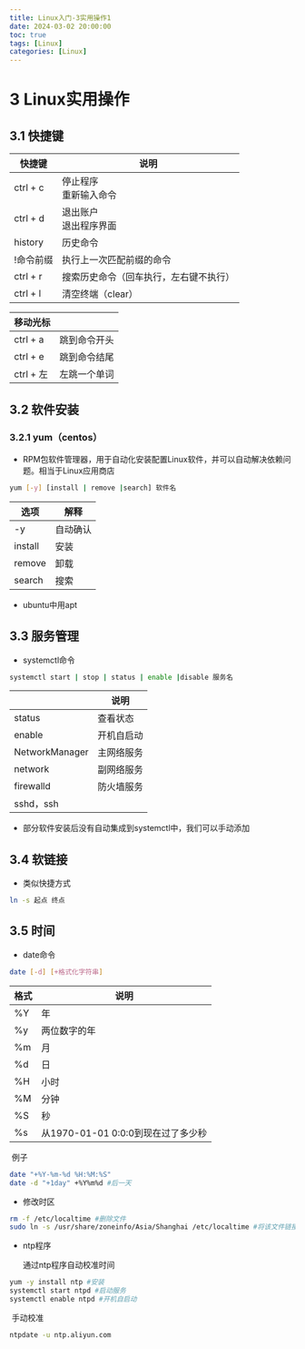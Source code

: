 ```yaml
---
title: Linux入门-3实用操作1
date: 2024-03-02 20:00:00
toc: true
tags: [Linux]
categories: [Linux]
---
```


#

<!--more-->

# 3 Linux实用操作

## 3.1 快捷键

| 快捷键    | 说明                                   |
| --------- | -------------------------------------- |
| ctrl + c  | 停止程序<br>重新输入命令               |
| ctrl + d  | 退出账户<br>退出程序界面               |
| history   | 历史命令                               |
| !命令前缀 | 执行上一次匹配前缀的命令               |
| ctrl + r  | 搜索历史命令（回车执行，左右键不执行） |
| ctrl + l  | 清空终端（clear）                      |

| 移动光标  |              |
| --------- | ------------ |
| ctrl + a  | 跳到命令开头 |
| ctrl + e  | 跳到命令结尾 |
| ctrl + 左 | 左跳一个单词 |

## 3.2 软件安装

### 3.2.1 yum（centos）

- RPM包软件管理器，用于自动化安装配置Linux软件，并可以自动解决依赖问题。相当于Linux应用商店

```bash
yum [-y] [install | remove |search] 软件名
```

| 选项    | 解释     |
| ------- | -------- |
| -y      | 自动确认 |
| install | 安装     |
| remove  | 卸载     |
| search  | 搜索     |

- ubuntu中用apt



## 3.3 服务管理

- systemctl命令

```bash
systemctl start | stop | status | enable |disable 服务名
```

|                | 说明       |
| -------------- | ---------- |
| status         | 查看状态   |
| enable         | 开机自启动 |
| NetworkManager | 主网络服务 |
| network        | 副网络服务 |
| firewalld      | 防火墙服务 |
| sshd，ssh      |            |

- 部分软件安装后没有自动集成到systemctl中，我们可以手动添加  

## 3.4 软链接

- 类似快捷方式

```bash
ln -s 起点 终点 
```

## 3.5 时间

- date命令

```bash
date [-d] [+格式化字符串]
```

| 格式 | 说明                               |
| ---- | ---------------------------------- |
| %Y   | 年                                 |
| %y   | 两位数字的年                       |
| %m   | 月                                 |
| %d   | 日                                 |
| %H   | 小时                               |
| %M   | 分钟                               |
| %S   | 秒                                 |
| %s   | 从1970-01-01 0:0:0到现在过了多少秒 |

​	例子

```bash
date "+%Y-%m-%d %H:%M:%S"
date -d "+1day" +%Y%m%d #后一天
```

- 修改时区

```bash
rm -f /etc/localtime #删除文件
sudo ln -s /usr/share/zoneinfo/Asia/Shanghai /etc/localtime #将该文件链接为localtime
```

- ntp程序

  通过ntp程序自动校准时间

```bash
yum -y install ntp #安装
systemctl start ntpd #启动服务
systemctl enable ntpd #开机自启动
```

​		手动校准

```bash
ntpdate -u ntp.aliyun.com
```

